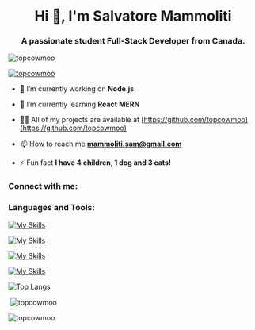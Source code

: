 <h1 align="center">Hi 👋, I'm Salvatore Mammoliti</h1>
<h3 align="center">A passionate student Full-Stack Developer from Canada.</h3>

<p align="left"> <img src="https://komarev.com/ghpvc/?username=topcowmoo&label=Profile%20views&color=0e75b6&style=flat" alt="topcowmoo" /> </p>

<p align="left"> <a href="https://github.com/ryo-ma/github-profile-trophy"><img src="https://github-profile-trophy.vercel.app/?username=topcowmoo" alt="topcowmoo" /></a> </p>

- 🔭 I’m currently working on **Node.js**

- 🌱 I’m currently learning **React** **MERN**

- 👨‍💻 All of my projects are available at [https://github.com/topcowmoo](https://github.com/topcowmoo)

- 📫 How to reach me **mammoliti.sam@gmail.com**

- ⚡ Fun fact **I have 4 children, 1 dog and 3 cats!**

<h3 align="left">Connect with me:</h3>
<p align="left">
</p>   

<h3 align="left">Languages and Tools:</h3>

[![My Skills](https://simpleskill.icons.workers.dev/svg?i=HTML5,CSS3,JavaScript,jQuery,React,vite,vitest,reactrouter,Next.js,nodemon,Gatsby,TailwindCSS,Bootstrap,sass&perline=50&theme=light)](#)

[![My Skills](https://simpleskill.icons.workers.dev/svg?i=nodedotjs,python,django,express,mongodb,mongoose,mysql,sequelize,jest,gnubash,iterm2,pwa,markdown,graphql,apollographql&perline=50&theme=light)](#)

[![My Skills](https://simpleskill.icons.workers.dev/svg?i=npm,webpack,babel,dotenv,codemirror,lighthouse,prettier,eslint,visualstudiocode,sublimetext,xcode,swift,typescript&perline=50&theme=light)](#)

[![My Skills](https://simpleskill.icons.workers.dev/svg?i=git,github,gitlab,githubactions,githubpages,githubcopilot,insomnia,postman,netlify,heroku,render,figma,svg,codepen&perline=50&theme=light)](#)


![Top Langs](https://github-readme-stats.vercel.app/api/top-langs/?username=anuraghazra&hide_progress=false)

<p>&nbsp;<img align="center" src="https://github-readme-stats.vercel.app/api?username=topcowmoo&show_icons=true&locale=en" alt="topcowmoo" /></p>

<p><img align="center" src="https://github-readme-streak-stats.herokuapp.com/?user=topcowmoo&" alt="topcowmoo" /></p>

<!---
topcowmoo/topcowmoo is a ✨ special ✨ repository because its `README.md` (this file) appears on your GitHub profile.
You can click the Preview link to take a look at your changes.
--->
